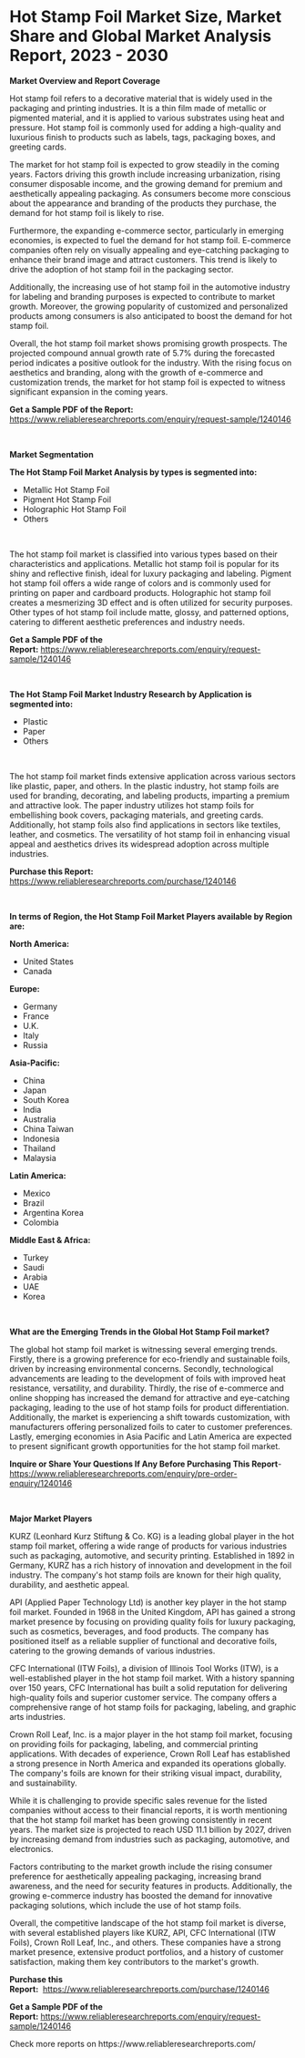<p><h1>Hot Stamp Foil Market Size, Market Share and Global Market Analysis Report, 2023 - 2030</h1></p><p><strong>Market Overview and Report Coverage</strong></p>
<p><p>Hot stamp foil refers to a decorative material that is widely used in the packaging and printing industries. It is a thin film made of metallic or pigmented material, and it is applied to various substrates using heat and pressure. Hot stamp foil is commonly used for adding a high-quality and luxurious finish to products such as labels, tags, packaging boxes, and greeting cards.</p><p>The market for hot stamp foil is expected to grow steadily in the coming years. Factors driving this growth include increasing urbanization, rising consumer disposable income, and the growing demand for premium and aesthetically appealing packaging. As consumers become more conscious about the appearance and branding of the products they purchase, the demand for hot stamp foil is likely to rise.</p><p>Furthermore, the expanding e-commerce sector, particularly in emerging economies, is expected to fuel the demand for hot stamp foil. E-commerce companies often rely on visually appealing and eye-catching packaging to enhance their brand image and attract customers. This trend is likely to drive the adoption of hot stamp foil in the packaging sector.</p><p>Additionally, the increasing use of hot stamp foil in the automotive industry for labeling and branding purposes is expected to contribute to market growth. Moreover, the growing popularity of customized and personalized products among consumers is also anticipated to boost the demand for hot stamp foil.</p><p>Overall, the hot stamp foil market shows promising growth prospects. The projected compound annual growth rate of 5.7% during the forecasted period indicates a positive outlook for the industry. With the rising focus on aesthetics and branding, along with the growth of e-commerce and customization trends, the market for hot stamp foil is expected to witness significant expansion in the coming years.</p></p>
<p><strong>Get a Sample PDF of the Report:</strong> <a href="https://www.reliableresearchreports.com/enquiry/request-sample/1240146">https://www.reliableresearchreports.com/enquiry/request-sample/1240146</a></p>
<p>&nbsp;</p>
<p><strong>Market Segmentation</strong></p>
<p><strong>The Hot Stamp Foil Market Analysis by types is segmented into:</strong></p>
<p><ul><li>Metallic Hot Stamp Foil</li><li>Pigment Hot Stamp Foil</li><li>Holographic Hot Stamp Foil</li><li>Others</li></ul></p>
<p>&nbsp;</p>
<p><p>The hot stamp foil market is classified into various types based on their characteristics and applications. Metallic hot stamp foil is popular for its shiny and reflective finish, ideal for luxury packaging and labeling. Pigment hot stamp foil offers a wide range of colors and is commonly used for printing on paper and cardboard products. Holographic hot stamp foil creates a mesmerizing 3D effect and is often utilized for security purposes. Other types of hot stamp foil include matte, glossy, and patterned options, catering to different aesthetic preferences and industry needs.</p></p>
<p><strong>Get a Sample PDF of the Report:</strong>&nbsp;<a href="https://www.reliableresearchreports.com/enquiry/request-sample/1240146">https://www.reliableresearchreports.com/enquiry/request-sample/1240146</a></p>
<p>&nbsp;</p>
<p><strong>The Hot Stamp Foil Market Industry Research by Application is segmented into:</strong></p>
<p><ul><li>Plastic</li><li>Paper</li><li>Others</li></ul></p>
<p>&nbsp;</p>
<p><p>The hot stamp foil market finds extensive application across various sectors like plastic, paper, and others. In the plastic industry, hot stamp foils are used for branding, decorating, and labeling products, imparting a premium and attractive look. The paper industry utilizes hot stamp foils for embellishing book covers, packaging materials, and greeting cards. Additionally, hot stamp foils also find applications in sectors like textiles, leather, and cosmetics. The versatility of hot stamp foil in enhancing visual appeal and aesthetics drives its widespread adoption across multiple industries.</p></p>
<p><strong>Purchase this Report:</strong>&nbsp; <a href="https://www.reliableresearchreports.com/purchase/1240146">https://www.reliableresearchreports.com/purchase/1240146</a></p>
<p>&nbsp;</p>
<p><strong>In terms of Region, the Hot Stamp Foil Market Players available by Region are:</strong></p>
<p>
    <p> <strong> North America: </strong>
        <ul>
            <li>United States</li>
            <li>Canada</li>
        </ul>
        </p> 
    <p> <strong> Europe: </strong>
        <ul>
            <li>Germany</li>
            <li>France</li>
            <li>U.K.</li>
            <li>Italy</li>
            <li>Russia</li>
        </ul>
        </p> 
    <p> <strong> Asia-Pacific: </strong>
        <ul>
            <li>China</li>
            <li>Japan</li>
            <li>South Korea</li>
            <li>India</li>
            <li>Australia</li>
            <li>China Taiwan</li>
            <li>Indonesia</li>
            <li>Thailand</li>
            <li>Malaysia</li>
        </ul>
        </p> 
    <p> <strong> Latin America: </strong>
        <ul>
            <li>Mexico</li>
            <li>Brazil</li>
            <li>Argentina Korea</li>
            <li>Colombia</li>
        </ul>
        </p> 
    <p> <strong> Middle East & Africa: </strong>
        <ul>
            <li>Turkey</li>
            <li>Saudi</li>
            <li>Arabia</li>
            <li>UAE</li>
            <li>Korea</li>
        </ul>
    </p>
    </p>
<p>&nbsp;</p>
<p><strong>What are the Emerging Trends in the Global Hot Stamp Foil market?</strong></p>
<p><p>The global hot stamp foil market is witnessing several emerging trends. Firstly, there is a growing preference for eco-friendly and sustainable foils, driven by increasing environmental concerns. Secondly, technological advancements are leading to the development of foils with improved heat resistance, versatility, and durability. Thirdly, the rise of e-commerce and online shopping has increased the demand for attractive and eye-catching packaging, leading to the use of hot stamp foils for product differentiation. Additionally, the market is experiencing a shift towards customization, with manufacturers offering personalized foils to cater to customer preferences. Lastly, emerging economies in Asia Pacific and Latin America are expected to present significant growth opportunities for the hot stamp foil market.</p></p>
<p><strong>Inquire or Share Your Questions If Any Before Purchasing This Report</strong>- <a href="https://www.reliableresearchreports.com/enquiry/pre-order-enquiry/1240146">https://www.reliableresearchreports.com/enquiry/pre-order-enquiry/1240146</a></p>
<p>&nbsp;</p>
<p><strong>Major Market Players</strong></p>
<p><p>KURZ (Leonhard Kurz Stiftung & Co. KG) is a leading global player in the hot stamp foil market, offering a wide range of products for various industries such as packaging, automotive, and security printing. Established in 1892 in Germany, KURZ has a rich history of innovation and development in the foil industry. The company's hot stamp foils are known for their high quality, durability, and aesthetic appeal.</p><p>API (Applied Paper Technology Ltd) is another key player in the hot stamp foil market. Founded in 1968 in the United Kingdom, API has gained a strong market presence by focusing on providing quality foils for luxury packaging, such as cosmetics, beverages, and food products. The company has positioned itself as a reliable supplier of functional and decorative foils, catering to the growing demands of various industries.</p><p>CFC International (ITW Foils), a division of Illinois Tool Works (ITW), is a well-established player in the hot stamp foil market. With a history spanning over 150 years, CFC International has built a solid reputation for delivering high-quality foils and superior customer service. The company offers a comprehensive range of hot stamp foils for packaging, labeling, and graphic arts industries.</p><p>Crown Roll Leaf, Inc. is a major player in the hot stamp foil market, focusing on providing foils for packaging, labeling, and commercial printing applications. With decades of experience, Crown Roll Leaf has established a strong presence in North America and expanded its operations globally. The company's foils are known for their striking visual impact, durability, and sustainability.</p><p>While it is challenging to provide specific sales revenue for the listed companies without access to their financial reports, it is worth mentioning that the hot stamp foil market has been growing consistently in recent years. The market size is projected to reach USD 11.1 billion by 2027, driven by increasing demand from industries such as packaging, automotive, and electronics.</p><p>Factors contributing to the market growth include the rising consumer preference for aesthetically appealing packaging, increasing brand awareness, and the need for security features in products. Additionally, the growing e-commerce industry has boosted the demand for innovative packaging solutions, which include the use of hot stamp foils.</p><p>Overall, the competitive landscape of the hot stamp foil market is diverse, with several established players like KURZ, API, CFC International (ITW Foils), Crown Roll Leaf, Inc., and others. These companies have a strong market presence, extensive product portfolios, and a history of customer satisfaction, making them key contributors to the market's growth.</p></p>
<p><strong>Purchase this Report:</strong>&nbsp;&nbsp;<a href="https://www.reliableresearchreports.com/purchase/1240146">https://www.reliableresearchreports.com/purchase/1240146</a></p>
<p></p>
<p><strong>Get a Sample PDF of the Report:</strong>&nbsp;<a href="https://www.reliableresearchreports.com/enquiry/request-sample/1240146">https://www.reliableresearchreports.com/enquiry/request-sample/1240146</a></p>
<p>Check more reports on https://www.reliableresearchreports.com/</p>